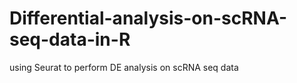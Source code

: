 # Differential-analysis-on-scRNA-seq-data-in-R
using Seurat to perform DE analysis on scRNA seq data 
